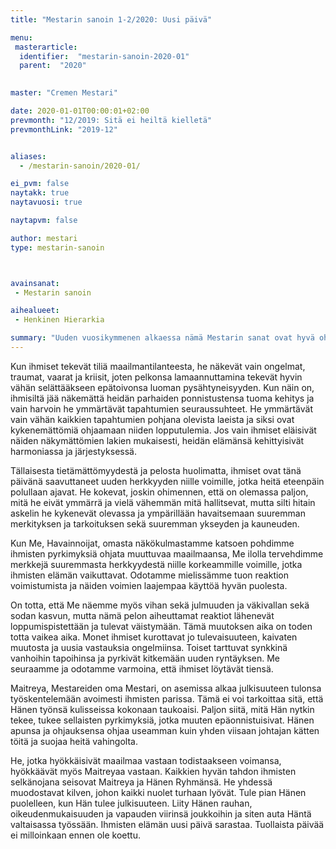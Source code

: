 ```yaml
---
title: "Mestarin sanoin 1-2/2020: Uusi päivä"

menu:
 masterarticle:
  identifier:  "mestarin-sanoin-2020-01"
  parent:  "2020"

 
master: "Cremen Mestari"

date: 2020-01-01T00:00:01+02:00
prevmonth: "12/2019: Sitä ei heiltä kielletä"
prevmonthLink: "2019-12"


aliases:
  - /mestarin-sanoin/2020-01/

ei_pvm: false
naytakk: true
naytavuosi: true

naytapvm: false

author: mestari
type: mestarin-sanoin



avainsanat:
 - Mestarin sanoin

aihealueet:
 - Henkinen Hierarkia

summary: "Uuden vuosikymmenen alkaessa nämä Mestarin sanat ovat hyvä ohjenuora ihmisten kyvylle ottaa edistysaskeleita, vaikkakin välillä näkymät vaikuttavat synkiltä. Lainaus: tietämättömyydestä ja pelosta huolimatta, ihmiset ovat tänä päivänä saavuttaneet uuden herkkyyden niille voimille, jotka heitä eteenpäin polullaan ajavat. He kokevat, joskin ohimennen, että on olemassa paljon, mitä he eivät ymmärrä ja vielä vähemmän mitä hallitsevat, mutta silti hitain askelin he kykenevät olevassa ja ympärillään havaitsemaan suuremman merkityksen ja tarkoituksen sekä suuremman ykseyden ja kauneuden."
---
```

<p>Kun ihmiset tekevät tiliä maailmantilanteesta, he näkevät vain ongelmat, traumat, vaarat ja kriisit, joten pelkonsa lamaannuttamina tekevät hyvin vähän selättääkseen epätoivonsa luoman pysähtyneisyyden. Kun näin on, ihmisiltä jää näkemättä heidän parhaiden ponnistustensa tuoma kehitys ja vain harvoin he ymmärtävät tapahtumien seuraussuhteet. He ymmärtävät vain vähän kaikkien tapahtumien pohjana olevista laeista ja siksi ovat kykenemättömiä ohjaamaan niiden lopputulemia. Jos vain ihmiset eläisivät näiden näkymättömien lakien mukaisesti, heidän elämänsä kehittyisivät harmoniassa ja järjestyksessä.</p>
<p>Tällaisesta tietämättömyydestä ja pelosta huolimatta, ihmiset ovat tänä päivänä saavuttaneet uuden herkkyyden niille voimille, jotka heitä eteenpäin polullaan ajavat. He kokevat, joskin ohimennen, että on olemassa paljon, mitä he eivät ymmärrä ja vielä vähemmän mitä hallitsevat, mutta silti hitain askelin he kykenevät olevassa ja ympärillään havaitsemaan suuremman merkityksen ja tarkoituksen sekä suuremman ykseyden ja kauneuden.</p>
<p>Kun Me, Havainnoijat, omasta näkökulmastamme katsoen pohdimme ihmisten pyrkimyksiä ohjata muuttuvaa maailmaansa, Me ilolla tervehdimme merkkejä suuremmasta herkkyydestä niille korkeammille voimille, jotka ihmisten elämän vaikuttavat. Odotamme mielissämme tuon reaktion voimistumista ja näiden voimien laajempaa käyttöä hyvän puolesta.</p>
<p>On totta, että Me näemme myös vihan sekä julmuuden ja väkivallan sekä sodan kasvun, mutta nämä pelon aiheuttamat reaktiot lähenevät loppumispistettään ja tulevat väistymään. Tämä muutoksen aika on toden totta vaikea aika. Monet ihmiset kurottavat jo tulevaisuuteen, kaivaten muutosta ja uusia vastauksia ongelmiinsa. Toiset tarttuvat synkkinä vanhoihin tapoihinsa ja pyrkivät kitkemään uuden ryntäyksen. Me seuraamme ja odotamme varmoina, että ihmiset löytävät tiensä.</p>
<p>Maitreya, Mestareiden oma Mestari, on asemissa alkaa julkisuuteen tulonsa työskentelemään avoimesti ihmisten parissa. Tämä ei voi tarkoittaa sitä, että Hänen työnsä kulisseissa kokonaan taukoaisi. Paljon siitä, mitä Hän nytkin tekee, tukee sellaisten pyrkimyksiä, jotka muuten epäonnistuisivat. Hänen apunsa ja ohjauksensa ohjaa useamman kuin yhden viisaan johtajan kätten töitä ja suojaa heitä vahingolta.</p>
<p>He, jotka hyökkäisivät maailmaa vastaan todistaakseen voimansa, hyökkäävät myös Maitreyaa vastaan. Kaikkien hyvän tahdon ihmisten selkänojana seisovat Maitreya ja Hänen Ryhmänsä. He yhdessä muodostavat kilven, johon kaikki nuolet turhaan lyövät. Tule pian Hänen puolelleen, kun Hän tulee julkisuuteen. Liity Hänen rauhan, oikeudenmukaisuuden ja vapauden viirinsä joukkoihin ja siten auta Häntä valtaisassa työssään. Ihmisten elämän uusi päivä sarastaa. Tuollaista päivää ei milloinkaan ennen ole koettu.</p>
